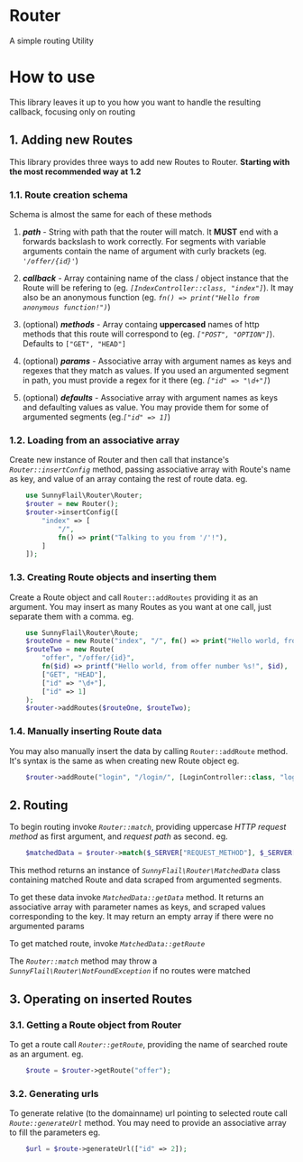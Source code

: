 # Router
A simple routing Utility
# **How to use**
This library leaves it up to you how you want to handle the resulting callback, focusing only on routing
## 1. **Adding new Routes**
This library provides three ways to add new Routes to Router.
**Starting with the most recommended way at 1.2**
### **1.1. Route creation schema**
Schema is almost the same for each of these methods
1. ***path*** - String with path that the router will match. It **MUST** end with a forwards backslash to work correctly. For segments with variable arguments contain the name of argument with curly brackets (eg. *`'/offer/{id}'`*) 

2. ***callback*** - Array containing name of the class / object instance that the Route will be refering to (eg. *`[IndexController::class, "index"]`*).                        It may also be an anonymous function (eg. *`fn() => print("Hello from anonymous function!")`*)

3. (optional) ***methods*** - Array containg **uppercased** names of http methods that this route will correspond to (eg. *`["POST", "OPTION"]`*). Defaults to `["GET", "HEAD"]`

4. (optional) ***params*** - Associative array with argument names as keys and regexes that they match as values. If you used an argumented segment in path, you must provide a regex for it there (eg. *`["id" => "\d+"]`*)

5. (optional) ***defaults*** - Associative array with argument names as keys and defaulting values as value. You may provide them for some of argumented segments (eg.*`["id" => 1]`*)

### **1.2. Loading from an associative array**
Create new instance of Router and then call that instance's *`Router::insertConfig`* method,
passing associative array with Route's name as key, and value of an array containg the rest of route data.
eg.
```php
    use SunnyFlail\Router\Router;
    $router = new Router();
    $router->insertConfig([
        "index" => [
            "/",
            fn() => print("Talking to you from '/'!"),
        ] 
    ]);
```

### **1.3. Creating Route objects and inserting them**
Create a Route object and call `Router::addRoutes` providing it as an argument.
You may insert as many Routes as you want at one call, just separate them with a comma.
eg.
```php
    use SunnyFlail\Router\Route;
    $routeOne = new Route("index", "/", fn() => print("Hello world, from index!"));
    $routeTwo = new Route(
        "offer", "/offer/{id}",
        fn($id) => printf("Hello world, from offer number %s!", $id),
        ["GET", "HEAD"],
        ["id" => "\d+"],
        ["id" => 1]
    );
    $router->addRoutes($routeOne, $routeTwo);
```

### **1.4. Manually inserting Route data**
You may also manually insert the data by calling `Router::addRoute` method.
It's syntax is the same as when creating new Route object
eg.
```php
    $router->addRoute("login", "/login/", [LoginController::class, "login"]);
```

## **2. Routing**
To begin routing invoke *`Router::match`*, providing uppercase *HTTP request method* as first argument, and *request path* as second.
eg. 
```php
    $matchedData = $router->match($_SERVER["REQUEST_METHOD"], $_SERVER["REQUEST_PATH"]);
```
This method returns an instance of *`SunnyFlail\Router\MatchedData`* class containing matched Route and data scraped from argumented segments.

To get these data invoke *`MatchedData::getData`* method. It returns an associative array with parameter names as keys, and scraped values corresponding to the key. It may return an empty array if there were no argumented params

To get matched route, invoke *`MatchedData::getRoute`*

The *`Router::match`* method may throw a *`SunnyFlail\Router\NotFoundException`* if no routes were matched
## **3. Operating on inserted Routes**
### **3.1. Getting a Route object from Router**
To get a route call *`Router::getRoute`*, providing the name of searched route as an argument.
eg.
```php
    $route = $router->getRoute("offer");
```
### **3.2. Generating urls**
To generate relative (to the domainname) url pointing to selected route call *`Route::generateUrl`* method. You may need to provide an associative array to fill the parameters
eg.
```php
    $url = $route->generateUrl(["id" => 2]);
```